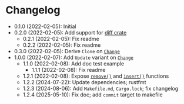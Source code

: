 # Changelog

* 0.1.0 (2022-02-05): Initial
* 0.2.0 (2022-02-05): Add support for [diff crate](https://crates.io/crates/diff)
    * 0.2.1 (2022-02-05): Fix readme
    * 0.2.2 (2022-02-05): Fix readme
* 0.3.0 (2022-02-05): Derive `Clone` on [`Change`]
* 1.0.0 (2022-02-07): Add `Update` variant on [`Change`]
    * 1.1.0 (2022-02-08): Add doc test example
        * 1.1.1 (2022-02-08): Fix readme
    * 1.2.1 (2022-02-08): Expose [`remove()`] and [`insert()`] functions
    * 1.2.2 (2024-07-22): Update dependencies; rustfmt
    * 1.2.3 (2024-08-06): Add `Makefile.md`, `Cargo.lock`; fix changelog
    * 1.2.4 (2025-05-10): Fix doc; add `commit` target to makefile

[`Change`]: https://docs.rs/slice-diff-patch/latest/slice_diff_patch/enum.Change.html
[`insert()`]: https://docs.rs/slice-diff-patch/latest/slice_diff_patch/fn.insert.html
[`remove()`]: https://docs.rs/slice-diff-patch/latest/slice_diff_patch/fn.remove.html

